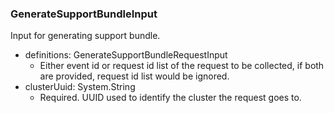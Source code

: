 ### GenerateSupportBundleInput
Input for generating support bundle.

- definitions: GenerateSupportBundleRequestInput
  - Either event id or request id list of the request to be collected, if both are provided, request id list would be ignored.
- clusterUuid: System.String
  - Required. UUID used to identify the cluster the request goes to.

